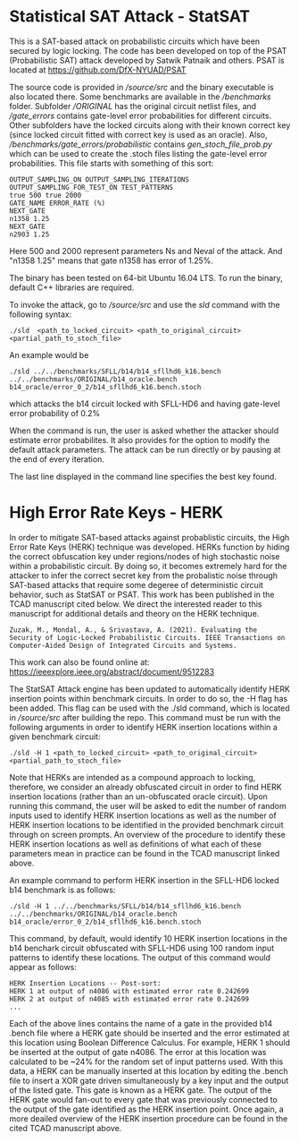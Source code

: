 # Statistical SAT Attack - StatSAT

This is a SAT-based attack on probabilistic circuits which have been secured by logic locking. The code has been developed on top of the PSAT (Probabilistic SAT) attack developed by Satwik Patnaik and others. PSAT is located at https://github.com/DfX-NYUAD/PSAT

The source code is provided in */source/src* and the binary executable is also located there. Some benchmarks are available in the */benchmarks* folder. Subfolder */ORIGINAL* has the original circuit netlist files, and */gate_errors* contains gate-level error probabilities for different circuits. Other subfolders have the locked circuits along with their known correct key (since locked circuit fitted with correct key is used as an oracle). Also, */benchmarks/gate_errors/probabilistic* contains *gen_stoch_file_prob.py* which can be used to create the .stoch files listing the gate-level error probabilities. This file starts with something of this sort:

	OUTPUT_SAMPLING_ON OUTPUT_SAMPLING_ITERATIONS OUTPUT_SAMPLING_FOR_TEST_ON TEST_PATTERNS
	true 500 true 2000
	GATE_NAME ERROR_RATE (%)
	NEXT_GATE
	n1358 1.25
	NEXT_GATE
	n2903 1.25

Here 500 and 2000 represent parameters Ns and Neval of the attack. And "n1358 1.25" means that gate n1358 has error of 1.25%.


The binary has been tested on 64-bit Ubuntu 16.04 LTS. To run the binary, default C++ libraries are required.

To invoke the attack, go to */source/src* and use the *sld* command with the following syntax:

	./sld  <path_to_locked_circuit> <path_to_original_circuit> <partial_path_to_stoch_file>
	
An example would be 

    ./sld ../../benchmarks/SFLL/b14/b14_sfllhd6_k16.bench ../../benchmarks/ORIGINAL/b14_oracle.bench b14_oracle/error_0_2/b14_sfllhd6_k16.bench.stoch
    
which attacks the b14 circuit locked with SFLL-HD6 and having gate-level error probability of 0.2%

When the command is run, the user is asked whether the attacker should estimate error probabilites. It also provides for the option to modify the default attack parameters. The attack can be run directly or by pausing at the end of every iteration.

The last line displayed in the command line specifies the best key found.

# High Error Rate Keys - HERK

In order to mitigate SAT-based attacks against probablistic circuits, the High Error Rate Keys (HERK) technique was developed. HERKs function by hiding the correct obfuscation key under regions/nodes of high stochastic noise within a probabilistic circuit. By doing so, it becomes extremely hard for the attacker to infer the correct secret key from the probalistic noise through SAT-based attacks that require some degeree of deterministic circuit behavior, such as StatSAT or PSAT. This work has been published in the TCAD manuscript cited below. We direct the interested reader to this manuscript for additional details and theory on the HERK technique.


	Zuzak, M., Mondal, A., & Srivastava, A. (2021). Evaluating the Security of Logic-Locked Probabilistic Circuits. IEEE Transactions on Computer-Aided Design of Integrated Circuits and Systems.

This work can also be found online at: https://ieeexplore.ieee.org/abstract/document/9512283

The StatSAT Attack engine has been updated to automatically identify HERK insertion points within benchmark circuits. In order to do so, the -H flag has been added. This flag can be used with the ./sld command, which is located in */source/src* after building the repo. This command must be run with the following arguments in order to identify HERK insertion locations within a given benchmark circuit:

	./sld -H 1 <path_to_locked_circuit> <path_to_original_circuit> <partial_path_to_stoch_file>
	
Note that HERKs are intended as a compound approach to locking, therefore, we consider an already obfuscated circuit in order to find HERK insertion locations (rather than an un-obfuscated oracle circuit). Upon running this command, the user will be asked to edit the number of random inputs used to identify HERK insertion locations as well as the number of HERK insertion locations to be identified in the provided benchmark circuit through on screen prompts. An overview of the procedure to identify these HERK insertion locations as well as definitions of what each of these parameters mean in practice can be found in the TCAD manuscript linked above.

An example command to perform HERK insertion in the SFLL-HD6 locked b14 benchmark is as follows:

	./sld -H 1 ../../benchmarks/SFLL/b14/b14_sfllhd6_k16.bench ../../benchmarks/ORIGINAL/b14_oracle.bench b14_oracle/error_0_2/b14_sfllhd6_k16.bench.stoch

This command, by default, would identify 10 HERK insertion locations in the b14 benchark circuit obfuscated with SFLL-HD6 using 100 random input patterns to identify these locations. The output of this command would appear as follows:

	HERK Insertion Locations -- Post-sort: 
	HERK 1 at output of n4086 with estimated error rate 0.242699
	HERK 2 at output of n4085 with estimated error rate 0.242699
	...

Each of the above lines contains the name of a gate in the provided b14 .bench file where a HERK gate should be inserted and the error estimated at this location using Boolean Difference Calculus. For example, HERK 1 should be inserted at the output of gate n4086. The error at this location was calculated to be ~24% for the random set of input patterns used. With this data, a HERK can be manually inserted at this location by editing the .bench file to insert a XOR gate driven simultaneously by a key input and the output of the listed gate. This gate is known as a HERK gate. The output of the HERK gate would fan-out to every gate that was previously connected to the output of the gate identified as the HERK insertion point. Once again, a more deailed overview of the HERK insertion procedure can be found in the cited TCAD manuscript above.
